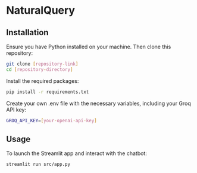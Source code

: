 # NaturalQuery

## Installation
Ensure you have Python installed on your machine. Then clone this repository:

```bash
git clone [repository-link]
cd [repository-directory]
```

Install the required packages:

```bash
pip install -r requirements.txt
```

Create your own .env file with the necessary variables, including your Groq API key:

```bash
GROQ_API_KEY=[your-openai-api-key]
```

## Usage
To launch the Streamlit app and interact with the chatbot:

```bash
streamlit run src/app.py
```
